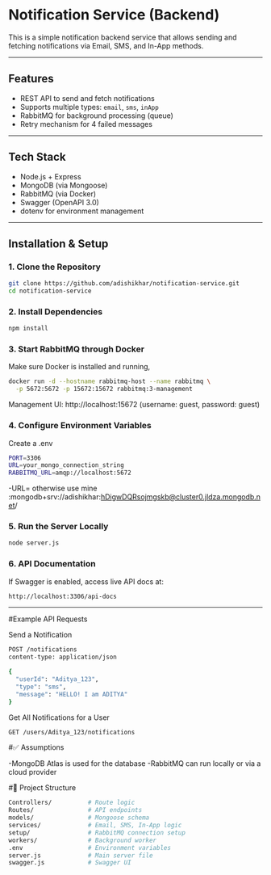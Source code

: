 # Notification Service (Backend)

This is a simple notification backend service that allows sending and fetching notifications via Email, SMS, and In-App methods.

---

##  Features

- REST API to send and fetch notifications
- Supports multiple types: `email`, `sms`, `inApp`
- RabbitMQ for background processing (queue)
- Retry mechanism for 4 failed messages

---

## Tech Stack

- Node.js + Express
- MongoDB (via Mongoose)
- RabbitMQ (via Docker)
- Swagger (OpenAPI 3.0)
- dotenv for environment management

---

## Installation & Setup

### 1. Clone the Repository

```bash
git clone https://github.com/adishikhar/notification-service.git
cd notification-service
```

### 2. Install Dependencies

```bash
npm install
```

### 3. Start RabbitMQ through Docker

Make sure Docker is installed and running,

```bash
docker run -d --hostname rabbitmq-host --name rabbitmq \
  -p 5672:5672 -p 15672:15672 rabbitmq:3-management
```

Management UI: http://localhost:15672
(username: guest, password: guest)

### 4. Configure Environment Variables

Create a .env
```bash
PORT=3306
URL=your_mongo_connection_string
RABBITMQ_URL=amqp://localhost:5672
```
-URL= otherwise use mine :mongodb+srv://adishikhar:hDigwDQRsojmgskb@cluster0.jldza.mongodb.net/

### 5. Run the Server Locally

```bash
node server.js
```

### 6. API Documentation

If Swagger is enabled, access live API docs at:
```bash
http://localhost:3306/api-docs
```
---

#Example API Requests

Send a Notification
```bash
POST /notifications
content-type: application/json

{
  "userId": "Aditya_123",
  "type": "sms",
  "message": "HELLO! I am ADITYA"
}
```

 Get All Notifications for a User
 ```bash
GET /users/Aditya_123/notifications
```

#✅ Assumptions

-MongoDB Atlas is used for the database
-RabbitMQ can run locally or via a cloud provider 

#📂 Project Structure
```bash
Controllers/          # Route logic
Routes/               # API endpoints
models/               # Mongoose schema
services/             # Email, SMS, In-App logic
setup/                # RabbitMQ connection setup
workers/              # Background worker
.env                  # Environment variables
server.js             # Main server file
swagger.js            # Swagger UI
```
